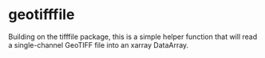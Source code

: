 # geotifffile
Building on the tifffile package, this is a simple helper function that will read a single-channel GeoTIFF file into an xarray DataArray.

